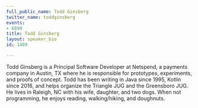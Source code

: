 ```yaml
---
full_public_name: Todd Ginsberg
twitter_name: toddginsberg
events:
- 6890
title: Todd Ginsberg
layout: speaker_bio
id: 1489

---
```

Todd Ginsberg is a Principal Software Developer at Netspend, a payments company in Austin, TX where he is responsible for prototypes, experiments, and proofs of concept. Todd has been writing in Java since 1995, Kotlin since 2016, and helps organize the Triangle JUG and the Greensboro JUG. He lives in Raleigh, NC with his wife, daughter, and two dogs. When not programming, he enjoys reading, walking/hiking, and doughnuts.